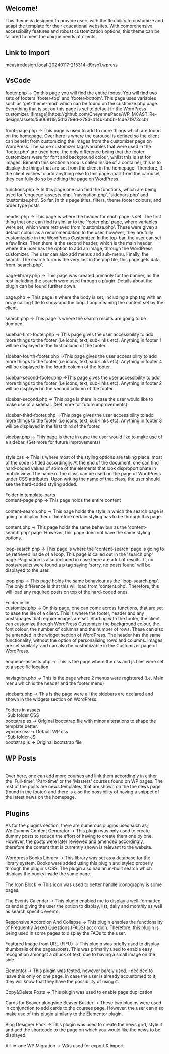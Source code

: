 <h2>Welcome!</h2> 
This theme is designed to provide users with the flexibility to customize and adapt the template for their educational websites. With comprehensive accessibility features and robust customization options, this theme can be tailored to meet the unique needs of clients.

<h2>Link to Import</h2>
 mcastredesign.local-20240117-215314-d9rso1.wpress

<h2>VsCode</h2>
 footer.php  -> On this page you will find the entire footer. You will find two sets of footers 'footer-top' and 'footer-bottom'.
 This page uses variables such as 'get-theme-mod'  which can be found on the custimize.php page. Everything that is set on this page is set to default in the WordPress customizer. 
 ![image](https://github.com/CheyennePace/WP_MCAST_Re-design/assets/56068119/5d13799d-2783-414b-bb0b-fcde71973ccb)

 <br>
<br> front-page.php  -> This page is used to add to more things which are found on the homepage. Over here is where the carousel is defined so the client can benefit from customizing the images from the customizer page on WordPress. The same customizer tags/variables that were used in the 'footer.php' are used here, the only difference being that the footer customizers were for font and background colour, whilst this is set for images. Beneath this section a loop is called  inside of a container, this is to display the things that are set from the client in the homepage. Therefore, if the client wishes to add anything else to this page apart from the carousel, they can fully do so by editing the page on WordPress. 
<br>
 <br> functions.php  -> In this page one can find the functions, which are being used for 'enqueue-assests.php', 'navigation.php', 'sidebars.php' and 'customize.php'. So far, in this page titles, filters, theme footer  colours, and order type posts
 <br>
 <br> header.php  -> This page is where the header for each page is set. The first thing that one can find is similar to the 'footer.php' page, where variables were set, which were retrieved from 'customize.php'. These were given a default colour as a recommendation to the user, however, they are fully customizable in the WordPress Customizer. In the top-bar, the user can set a few links. Then there is the second header, which is the main header, where the user has the option to add an image, through the WordPress customizer. The user can also add menus and sub-menu. Finally, the search. The search form is the very last in the php file, this page gets data from 'search.php'.
 <br>
 <br> page-library.php  -> This page was created primarily for the banner, as the rest including the search were used through a plugin. Details about the plugin can be found further down.
 <br> 
 <br> page.php  -> This page is where the  body is set, including a php tag with an array calling title to show and the loop. Loop meaning the content set by the client.
 <br> 
 <br> search.php  -> This page is where the search results are going to be dumped. 
 <br>
 <br> sidebar-first-footer.php  -> This page gives the user accessibility to add more things to the footer (i.e icons, text, sub-links etc). Anything in footer 1 will be displayed in the first column of the footer.
 <br>
 <br> sidebar-fourth-footer.php  ->This page gives the user accessibility to add more things to the footer (i.e icons, text, sub-links etc). Anything in footer 4 will be displayed in the fourth column of the footer.
 <br>
 <br> sidebar-second-footer.php  ->This page gives the user accessibility to add more things to the footer (i.e icons, text, sub-links etc). Anything in footer 2 will be displayed in the second column of the footer.
 <br>
 <br> sidebar-second.php  -> This page is there in case the user would like to make use of a sidebar. (Set more for future improvements)
 <br>
 <br> sidebar-third-footer.php  ->This page gives the user accessibility to add more things to the footer (i.e icons, text, sub-links etc). Anything in footer 3 will be displayed in the first third of the footer.
 <br>
 <br> sidebar.php  -> This page is there in case the user would like to make use of a sidebar. (Set more for future improvements)
<br> 

 <br> style.css  -> This is where most of the styling options are taking place. most of the code is titled accordingly. At the end of the document, one can find hard-coded values of some of the elements that look disproportionate in mobile view. The name of the class can be used on the page of WordPress under CSS attributes. Upon writing the name of that class, the user should see the hard-coded styling added. 
<br> 
 <br> Folder in template-parts
 <br> content-page.php  -> This page holds the entire content
 <br> 
 <br> content-search.php  -> This page holds the style in which the search page is going to display them. therefore certain styling has to be through this page.
 <br> 
 <br> content.php  -> This page holds the same behaviour as the 'content-search.php' page. However, this page does not have the same styling options.
 <br>
 <br> loop-search.php  -> This page is where the 'content-search' page is going to be retrieved inside of a loop. This page is called out in the 'search.php' page. Pagination is also included in case there are a lot of results. If, no posts/results were found a p tag saying 'sorry, no posts found' will be displayed to the user.
 <br> 
 <br> loop.php  -> This page holds the same behaviour as the 'loop-search.php'. The only difference is that this will load from 'content.php'. Therefore, this will load any required posts on top of the hard-coded ones.
<br> 
 <br> Folder in lib
 <br> customize.php  -> On this page, one can come across functions, that are set to ease the life of a client. This is where the footer, header and any posts/pages that require images are set. Starting with the footer, the client can customize through WordPress Customizer the background colour, the font colour, the number of columns and the number of rows. These can also be amended in the widget section of WordPress. The header has the same functionality, without the option of personalising rows and columns. Images are set similarly. and can also be customizable in the Customizer page of WordPress.
 <br> 
 <br> enqueue-assests.php -> This is the page where the css and js files were set to a specific location.
 <br>
 <br> naviagtion.php  -> This is the page where 2 menus were registered (i.e. Main menu which is the header and the footer menu)
 <br>
 <br> sidebars.php  -> This is the page were all the sidebars are declared and shown in the widgets section on WordPress.
<br> 
 <br> Folders in assets
 <br> -Sub folder CSS
 <br> bootstrap.ss  -> Original bootstrap file with minor alterations to shape the template better.
 <br> wpcore.css  -> Default WP css
 <br> -Sub folder JS
 <br> bootstrap.js  -> Original bootstrap file
<br> 

<h2>WP Posts</h2>
<br>
Over here, one can add more courses and link them accordingly in either the 'Full-time', 'Part-time' or the 'Masters' courses found on WP pages. The rest of the posts are news templates, that are shown on the the news page (found in the footer) and there is also the possibility of having  a snippet of the latest news on the homepage. 
<br>
<h2>Plugins</h2>
As for the plugins section, there are numerous plugins used such as;
<br>
Wp Dummy Content Generator -> This plugin was only used to create dummy posts to reduce the effort of having to create them one by one. However, the posts were later reviewed and amended accordingly, therefore the content that is currently shown is relevant to the website.
<br>
<br>
Wordpress Books Library -> This library was set as a database for the library system. Books were added using this plugin and styled properly through the plugin's CSS. The plugin also had an in-built search which displays the books inside the same page.
<br>
<br>
The Icon Block -> This icon was used to better handle iconography is some pages.
<br>
<br>
The Events Calendar -> This plugin enabled me to display a well-formatted calendar giving the user the option to display, list, daily and monthly as well as search specific events.
<br>
<br>
Responsive Accordion And Collapse -> This plugin enables the functionality of Frequently Asked Questions (FAQS) accordion. Therefore, this plugin is being used in some pages to display the FAQs to the user.
<br>
<br>
Featured Image from URL (FIFU) -> This plugin was briefly used to display thumbnails of the pages/posts. This was primarily used to enable easy recognition amongst a chuck of text, due to having a small image on the side.
<br>
<br>
Elementor -> This plugin was tested, however barely used. I decided to leave this only on one page, in case the user is already accustomed to it, they will know that they have the possibility of using it.
<br>
<br>
Copy&Delete Posts -> This plugin was used to enable page duplication
<br><br>
Cards for Beaver alongside Beaver Builder -> These two plugins were used in conjunction to add cards to the courses page. However, the user can also make use of this plugin similarly to the Elementor plugin.
<br>
<br>
Blog Designer Pack -> This plugin was used to create the news grid, style it and add the shortcode to the page on which you would like the news to be displayed.
<br>
<br>
All-in-one WP Migration -> WAs used for export & import
<br>
